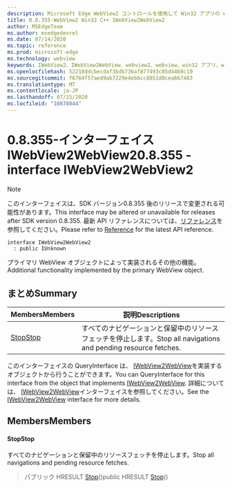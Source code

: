 ```yaml
---
description: Microsoft Edge WebView2 コントロールを使用して Win32 アプリの web コンテンツをホストする
title: 0.8.355-WebView2 Win32 C++ IWebView2WebView2
author: MSEdgeTeam
ms.author: msedgedevrel
ms.date: 07/14/2020
ms.topic: reference
ms.prod: microsoft-edge
ms.technology: webview
keywords: IWebView2、IWebView2WebView、webview2、webview、win32 アプリ、win32、edge
ms.openlocfilehash: 52218ddcbecdaf3bdb736af877493c85d4460c10
ms.sourcegitcommit: f6764f57aed9ab7229e4eb6cc8851d0cea667403
ms.translationtype: MT
ms.contentlocale: ja-JP
ms.lasthandoff: 07/15/2020
ms.locfileid: "10878044"
---
```

# <span data-ttu-id="89bba-104">0.8.355-インターフェイス IWebView2WebView2</span><span class="sxs-lookup"><span data-stu-id="89bba-104">0.8.355 - interface IWebView2WebView2</span></span> 

> [!NOTE]
> <span data-ttu-id="89bba-105">このインターフェイスは、SDK バージョン0.8.355 後のリリースで変更される可能性があります。</span><span class="sxs-lookup"><span data-stu-id="89bba-105">This interface may be altered or unavailable for releases after SDK version 0.8.355.</span></span> <span data-ttu-id="89bba-106">最新 API リファレンスについては、[リファレンス](../../../webview2-api-reference.md)を参照してください。</span><span class="sxs-lookup"><span data-stu-id="89bba-106">Please refer to [Reference](../../../webview2-api-reference.md) for the latest API reference.</span></span>

```
interface IWebView2WebView2
  : public IUnknown
```

<span data-ttu-id="89bba-107">プライマリ WebView オブジェクトによって実装されるその他の機能。</span><span class="sxs-lookup"><span data-stu-id="89bba-107">Additional functionality implemented by the primary WebView object.</span></span>

## <span data-ttu-id="89bba-108">まとめ</span><span class="sxs-lookup"><span data-stu-id="89bba-108">Summary</span></span>

 <span data-ttu-id="89bba-109">Members</span><span class="sxs-lookup"><span data-stu-id="89bba-109">Members</span></span>                        | <span data-ttu-id="89bba-110">説明</span><span class="sxs-lookup"><span data-stu-id="89bba-110">Descriptions</span></span>
--------------------------------|---------------------------------------------
[<span data-ttu-id="89bba-111">Stop</span><span class="sxs-lookup"><span data-stu-id="89bba-111">Stop</span></span>](#stop) | <span data-ttu-id="89bba-112">すべてのナビゲーションと保留中のリソースフェッチを停止します。</span><span class="sxs-lookup"><span data-stu-id="89bba-112">Stop all navigations and pending resource fetches.</span></span>

<span data-ttu-id="89bba-113">このインターフェイスの QueryInterface は、 [IWebView2WebView](IWebView2WebView.md)を実装するオブジェクトから行うことができます。</span><span class="sxs-lookup"><span data-stu-id="89bba-113">You can QueryInterface for this interface from the object that implements [IWebView2WebView](IWebView2WebView.md).</span></span> <span data-ttu-id="89bba-114">詳細については、 [IWebView2WebView](IWebView2WebView.md)インターフェイスを参照してください。</span><span class="sxs-lookup"><span data-stu-id="89bba-114">See the [IWebView2WebView](IWebView2WebView.md) interface for more details.</span></span>

## <span data-ttu-id="89bba-115">Members</span><span class="sxs-lookup"><span data-stu-id="89bba-115">Members</span></span>

#### <span data-ttu-id="89bba-116">Stop</span><span class="sxs-lookup"><span data-stu-id="89bba-116">Stop</span></span> 

<span data-ttu-id="89bba-117">すべてのナビゲーションと保留中のリソースフェッチを停止します。</span><span class="sxs-lookup"><span data-stu-id="89bba-117">Stop all navigations and pending resource fetches.</span></span>

> <span data-ttu-id="89bba-118">パブリック HRESULT [Stop](#stop)()</span><span class="sxs-lookup"><span data-stu-id="89bba-118">public HRESULT [Stop](#stop)()</span></span>

